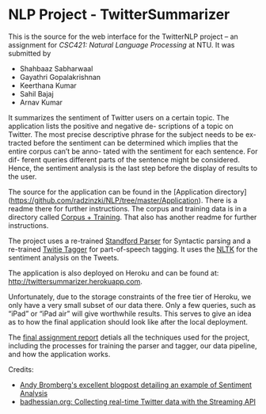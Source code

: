 # NLP Project - TwitterSummarizer

This is the source for the web interface for the TwitterNLP project – an assignment for *CSC421: Natural Language Processing* at NTU. It was submitted by

- Shahbaaz Sabharwaal
- Gayathri Gopalakrishnan
- Keerthana Kumar
- Sahil Bajaj
- Arnav Kumar

It summarizes the sentiment of Twitter users on a certain topic. The application lists the positive and negative de- scriptions of a topic on Twitter. The most precise descriptive phrase for the subject needs to be ex- tracted before the sentiment can be determined which implies that the entire corpus can’t be anno- tated with the sentiment for each sentence. For dif- ferent queries different parts of the sentence might be considered. Hence, the sentiment analysis is the last step before the display of results to the user.

The source for the application can be found in the [Application directory] (https://github.com/radzinzki/NLP/tree/master/Application). There is a readme there for further instructions.
The corpus and training data is in a  directory called [Corpus + Training](https://github.com/radzinzki/NLP/tree/master/Corpus%20%2B%20Training). That also has another readme for further instructions.

The project uses a re-trained [Standford Parser](http://nlp.stanford.edu/software/lex-parser.shtml) for Syntactic parsing and a re-trained [Twitie Tagger](http://gate.ac.uk/wiki/twitie.html) for part-of-speech tagging. It uses the [NLTK](http://nltk.org) for the sentiment analysis on the Tweets.


The application is also deployed on Heroku and can be found at: http://twittersummarizer.herokuapp.com.

Unfortunately, due to the storage constraints of the free tier of Heroku, we only have a very small subset of our data there. Only a few queries, such as “iPad” or “iPad air” will give worthwhile results. This serves 
to give an idea as to how the final application should look like after the local deployment.

The [final assignment report](https://github.com/radzinzki/NLP/blob/master/AssignmentReport.pdf) detials all the techniques used for the project, including the processes for training the parser and tagger, our data pipeline, and how the application works.


Credits: 
- [Andy Bromberg's excellent blogpost detailing an example of Sentiment Analysis](http://andybromberg.com/sentiment-analysis-python/)
- [badhessian.org: Collecting real-time Twitter data with the Streaming API](http://badhessian.org/2012/10/collecting-real-time-twitter-data-with-the-streaming-api/)
